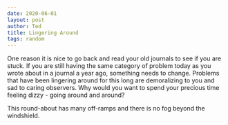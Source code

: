 ```yaml
---
date: 2020-06-01
layout: post
author: Ted
title: Lingering Around
tags: random
---
```

One reason it is nice to go back and read your old journals to see if you are stuck. If you are still having the same category of problem today as you wrote about in a journal a year ago, something needs to change. Problems that have been lingering around for this long are demoralizing to you and sad to caring observers. Why would you want to spend your precious time feeling dizzy - going around and around?

This round-about has many off-ramps and there is no fog beyond the windshield.
